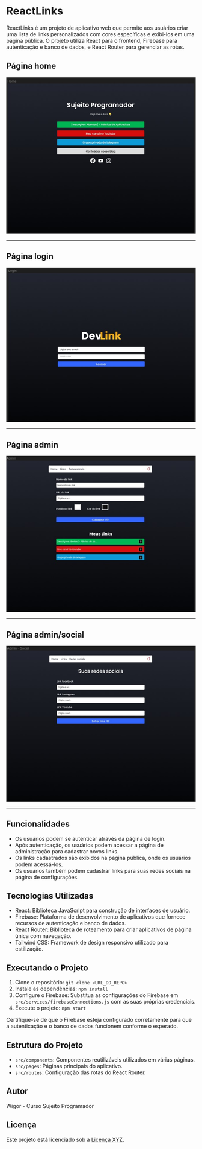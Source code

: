 # ReactLinks

ReactLinks é um projeto de aplicativo web que permite aos usuários criar uma lista de links personalizados com cores específicas e exibi-los em uma página pública. O projeto utiliza React para o frontend, Firebase para autenticação e banco de dados, e React Router para gerenciar as rotas.

<h2>Página home</h2>
<img src="https://github.com/WigorCosta21/servidor_estaticos/blob/main/home.jpg?raw=true" alt="Página home">
<br>
<hr>

<h2>Página login</h2>
<img src="https://github.com/WigorCosta21/servidor_estaticos/blob/main/login.jpg?raw=true" alt="Página login">
<br>
<hr>

<h2>Página admin</h2>
<img src="https://github.com/WigorCosta21/servidor_estaticos/blob/main/admin.jpg?raw=true" alt="Página admin">
<br>
<hr>

<h2>Página admin/social</h2>
<img src="https://github.com/WigorCosta21/servidor_estaticos/blob/main/admin-social.jpg?raw=true" alt="Página admin/social">
<br>
<hr>

## Funcionalidades

- Os usuários podem se autenticar através da página de login.
- Após autenticação, os usuários podem acessar a página de administração para cadastrar novos links.
- Os links cadastrados são exibidos na página pública, onde os usuários podem acessá-los.
- Os usuários também podem cadastrar links para suas redes sociais na página de configurações.

## Tecnologias Utilizadas

- React: Biblioteca JavaScript para construção de interfaces de usuário.
- Firebase: Plataforma de desenvolvimento de aplicativos que fornece recursos de autenticação e banco de dados.
- React Router: Biblioteca de roteamento para criar aplicativos de página única com navegação.
- Tailwind CSS: Framework de design responsivo utilizado para estilização.

## Executando o Projeto

1. Clone o repositório: `git clone <URL_DO_REPO>`
2. Instale as dependências: `npm install`
3. Configure o Firebase: Substitua as configurações do Firebase em `src/services/firebaseConnections.js` com as suas próprias credenciais.
4. Execute o projeto: `npm start`

Certifique-se de que o Firebase esteja configurado corretamente para que a autenticação e o banco de dados funcionem conforme o esperado.

## Estrutura do Projeto

- `src/components`: Componentes reutilizáveis utilizados em várias páginas.
- `src/pages`: Páginas principais do aplicativo.
- `src/routes`: Configuração das rotas do React Router.

## Autor

Wigor - Curso Sujeito Programador

## Licença

Este projeto está licenciado sob a [Licença XYZ](link-para-licenca).
